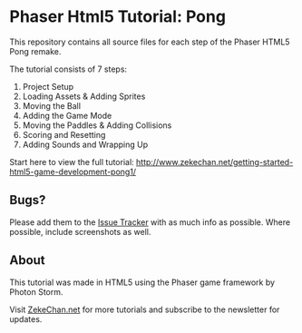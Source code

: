 <h1>Phaser Html5 Tutorial: Pong</h1>
This repository contains all source files for each step of the Phaser HTML5 Pong remake.

The tutorial consists of 7 steps:
<ol>
<li>Project Setup</li>
<li>Loading Assets & Adding Sprites</li>
<li>Moving the Ball</li>
<li>Adding the Game Mode</li>
<li>Moving the Paddles & Adding Collisions</li>
<li>Scoring and Resetting</li>
<li>Adding Sounds and Wrapping Up</li>
</ol>

Start here to view the full tutorial:
http://www.zekechan.net/getting-started-html5-game-development-pong1/

<h2>Bugs?</h2>

Please add them to the <a href="https://github.com/zekechan/phaser-html5-tutorial-pong/issues">Issue Tracker</a> with as much info as possible. Where possible, include screenshots as well.

<h2>About</h2>

This tutorial was made in HTML5 using the Phaser game framework by Photon Storm. 

Visit <a href="http://www.zekechan.net">ZekeChan.net</a> for more tutorials and subscribe to the newsletter for updates.
